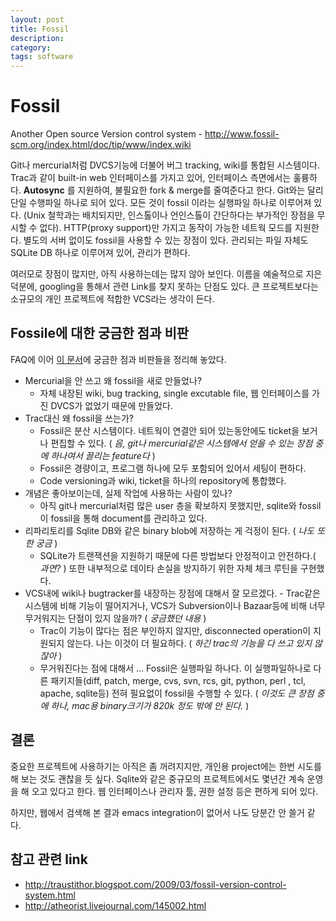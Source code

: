 ```yaml
---
layout: post
title: Fossil
description: 
category: 
tags: software
---
```


# Fossil

Another Open source Version control system - 
<http://www.fossil-scm.org/index.html/doc/tip/www/index.wiki>

Git나 mercurial처럼 DVCS기능에 더불어 버그 tracking, wiki를 통합된 시스템이다. 
Trac과 같이 built-in web 인터페이스를 가지고 있어, 인터페이스 측면에서는 훌륭하다. 
**Autosync** 를 지원하여, 불필요한 fork & merge를 줄여준다고 한다. 
Git와는 달리 단일 수행파일 하나로 되어 있다. 모든 것이 fossil 이라는 실행파일
하나로 이루어져 있다. (Unix 철학과는 배치되지만, 인스톨이나 언인스톨이 간단하다는
부가적인 장점을 무시할 수 없다). HTTP(proxy support)만 가지고 동작이 가능한
네트웍 모드를 지원한다. 별도의 서버 없이도 fossil을 사용할 수 있는 장점이 있다. 
관리되는 파일 자체도 SQLite DB 하나로 이루어져 있어, 관리가 편하다. 

여러모로 장점이 많지만, 아직 사용하는데는 많지 않아 보인다. 이름을 예술적으로
지은 덕분에, googling을 통해서 관련 Link를 찾지 못하는 단점도 있다. 
큰 프로젝트보다는 소규모의 개인 프로젝트에 적합한 VCS라는 생각이 든다. 

## Fossile에 대한 궁금한 점과 비판

FAQ에 이어 [이 문서](http://www.fossil-scm.org/index.html/doc/tip/www/qandc.wiki)에 궁금한 점과 비판들을 정리해 놓았다.

-   Mercurial을 안 쓰고 왜 fossil을 새로 만들었나?
    -   자체 내장된 wiki, bug tracking, single excutable file, 웹 인터페이스를 가진 DVCS가 없었기 때문에
        만들었다.
-   Trac대신 왜 fossil을 쓰는가?
    -   Fossil은 분산 시스템이다. 네트웍이 연결안 되어 있는동안에도 ticket을 보거나 편집할 수 있다.  (
        *음, git나 mercurial같은 시스템에서 얻을 수 있는 장점 중에 하나여서 끌리는 feature다* )
    -   Fossil은 경량이고, 프로그램 하나에 모두 포함되어 있어서 세팅이 편하다.
    -   Code versioning과 wiki, ticket을 하나의 repository에 통합했다.
-   개념은 좋아보이는데, 실제 작업에 사용하는 사람이 있나?
    -   아직 git나 mercurial처럼 많은 user 층을 확보하지 못했지만, sqlite와 fossil이 fossil을 통해
        document를 관리하고 있다.
-   리파리토리를 Sqlite DB와 같은 binary blob에 저장하는 게 걱정이 된다. ( *나도 또한 궁금* )
    -   SQLite가 트랜잭션을 지원하기 때문에 다른 방법보다 안정적이고 안전하다.( *과연?* ) 또한 내부적으로
        데이타 손실을 방지하기 위한 자체 체크 루틴을 구현했다.
-   VCS내에 wiki나 bugtracker를 내장하는 장점에 대해서 잘 모르겠다. - Trac같은 시스템에 비해 기능이
    떨어지거나, VCS가 Subversion이나 Bazaar등에 비해 너무 무거워지는 단점이 있지 않을까? ( *궁금했던
    내용* )
    -   Trac이 기능이 많다는 점은 부인하지 않지만, disconnected operation이 지원되지 않는다. 나는 이것이
        더 필요하다. ( *하긴 trac의 기능을 다 쓰고 있지 않잖아* )
    -   무거워진다는 점에 대해서 &#x2026; Fossil은 실행파일 하나다. 이 실행파일하나로 다른 패키지들(diff,
        patch, merge, cvs, svn, rcs, git, python, perl , tcl, apache, sqlite등) 전혀 필요없이 fossil을
        수행할 수 있다. ( *이것도 큰 장점 중에 하나, mac용 binary크기가 820k 정도 밖에 안 된다.* )

## 결론

중요한 프로젝트에 사용하기는 아직은 좀 꺼려지지만, 개인용 project에는 한번 시도를 해 보는 것도 괜찮을
듯 싶다. Sqlite와 같은 중규모의 프로젝트에서도 몇년간 계속 운영을 해 오고 있다고 한다.  웹
인터페이스나 관리자 툴, 권한 설정 등은 편하게 되어 있다.

하지만, 웹에서 검색해 본 결과 emacs integration이 없어서 나도 당분간 안 쓸거 같다.

## 참고 관련 link

-   <http://traustithor.blogspot.com/2009/03/fossil-version-control-system.html>
-   <http://atheorist.livejournal.com/145002.html>
